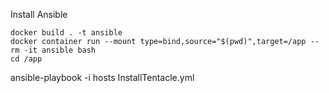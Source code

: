 Install Ansible

```
docker build . -t ansible
docker container run --mount type=bind,source="$(pwd)",target=/app --rm -it ansible bash
cd /app
```

ansible-playbook -i hosts InstallTentacle.yml
